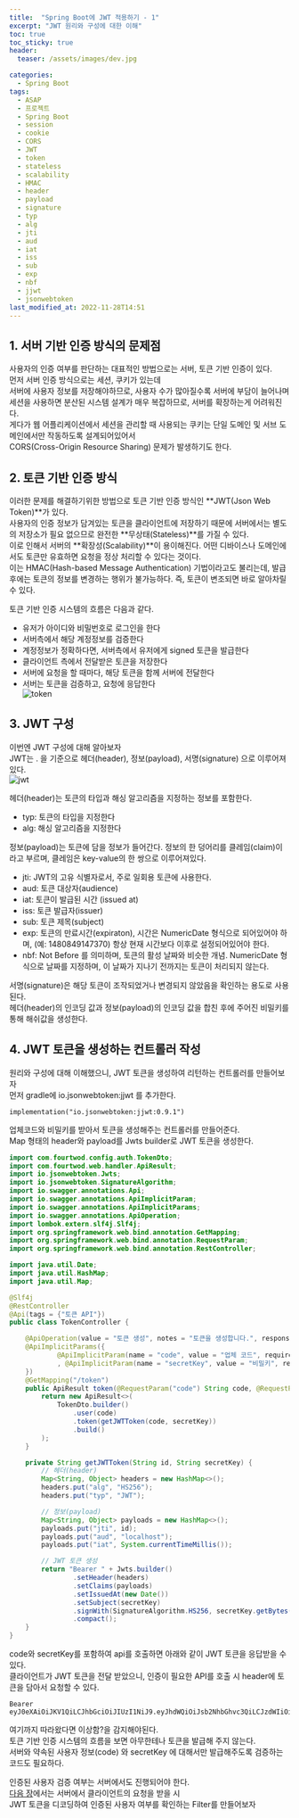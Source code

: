 ```yaml
---
title:  "Spring Boot에 JWT 적용하기 - 1"
excerpt: "JWT 원리와 구성에 대한 이해"
toc: true
toc_sticky: true
header:
  teaser: /assets/images/dev.jpg

categories:
  - Spring Boot
tags:
  - ASAP
  - 프로젝트
  - Spring Boot
  - session
  - cookie
  - CORS
  - JWT
  - token
  - stateless
  - scalability
  - HMAC
  - header
  - payload
  - signature
  - typ
  - alg
  - jti
  - aud
  - iat
  - iss
  - sub
  - exp
  - nbf
  - jjwt
  - jsonwebtoken
last_modified_at: 2022-11-28T14:51
---
```


## 1. 서버 기반 인증 방식의 문제점
사용자의 인증 여부를 판단하는 대표적인 방법으로는 서버, 토큰 기반 인증이 있다.  
먼저 서버 인증 방식으로는 세션, 쿠키가 있는데  
서버에 사용자 정보를 저장해야하므로, 사용자 수가 많아질수록 서버에 부담이 늘어나며  
세션을 사용하면 분산된 시스템 설계가 매우 복잡하므로, 서버를 확장하는게 어려워진다.  
게다가 웹 어플리케이션에서 세션을 관리할 때 사용되는 쿠키는 단일 도메인 및 서브 도메인에서만 작동하도록 설계되어있어서  
CORS(Cross-Origin Resource Sharing) 문제가 발생하기도 한다.  

## 2. 토큰 기반 인증 방식
이러한 문제를 해결하기위한 방법으로 토큰 기반 인증 방식인 **JWT(Json Web Token)**가 있다.  
사용자의 인증 정보가 담겨있는 토큰을 클라이언트에 저장하기 때문에 서버에서는 별도의 저장소가 필요 없으므로 완전한 **무상태(Stateless)**를 가질 수 있다.  
이로 인해서 서버의 **확장성(Scalability)**이 용이해진다. 어떤 디바이스나 도메인에서도 토큰만 유효하면 요청을 정상 처리할 수 있다는 것이다.  
이는 HMAC(Hash-based Message Authentication) 기법이라고도 불리는데, 발급 후에는 토큰의 정보를 변경하는 행위가 불가능하다. 즉, 토큰이 변조되면 바로 알아차릴 수 있다.  

토큰 기반 인증 시스템의 흐름은 다음과 같다.  
- 유저가 아이디와 비밀번호로 로그인을 한다  
- 서버측에서 해당 계정정보를 검증한다  
- 계정정보가 정확하다면, 서버측에서 유저에게 signed 토큰을 발급한다  
- 클라이언트 측에서 전달받은 토큰을 저장한다  
- 서버에 요청을 할 때마다, 해당 토큰을 함께 서버에 전달한다  
- 서버는 토큰을 검증하고, 요청에 응답한다  
![token]({{site.url}}/assets/images/20221128/token.png "token")

## 3. JWT 구성
이번엔 JWT 구성에 대해 알아보자  
JWT는 . 을 기준으로 헤더(header), 정보(payload), 서명(signature) 으로 이루어져 있다.  
![jwt]({{site.url}}/assets/images/20221128/jwt.png "jwt")

헤더(header)는 토큰의 타입과 해싱 알고리즘을 지정하는 정보를 포함한다.  
- typ: 토큰의 타입을 지정한다
- alg: 해싱 알고리즘을 지정한다

정보(payload)는 토큰에 담을 정보가 들어간다. 정보의 한 덩어리를 클레임(claim)이라고 부르며, 클레임은 key-value의 한 쌍으로 이루어져있다.  
- jti: JWT의 고유 식별자로서, 주로 일회용 토큰에 사용한다.
- aud: 토큰 대상자(audience)
- iat: 토큰이 발급된 시간 (issued at)
- iss: 토큰 발급자(issuer)
- sub: 토큰 제목(subject)
- exp: 토큰의 만료시간(expiraton), 시간은 NumericDate 형식으로 되어있어야 하며, (예: 1480849147370) 항상 현재 시간보다 이후로 설정되어있어야 한다.
- nbf: Not Before 를 의미하며, 토큰의 활성 날짜와 비슷한 개념. NumericDate 형식으로 날짜를 지정하며, 이 날짜가 지나기 전까지는 토큰이 처리되지 않는다.

서명(signature)은 해당 토큰이 조작되었거나 변경되지 않았음을 확인하는 용도로 사용된다.  
헤더(header)의 인코딩 값과 정보(payload)의 인코딩 값을 합친 후에 주어진 비밀키를 통해 해쉬값을 생성한다.  

## 4. JWT 토큰을 생성하는 컨트롤러 작성
원리와 구성에 대해 이해했으니, JWT 토큰을 생성하여 리턴하는 컨트롤러를 만들어보자  
먼저 gradle에 io.jsonwebtoken:jjwt 를 추가한다.  
```text
implementation("io.jsonwebtoken:jjwt:0.9.1")
```

업체코드와 비밀키를 받아서 토큰을 생성해주는 컨트롤러를 만들어준다.  
Map 형태의 header와 payload를 Jwts builder로 JWT 토큰을 생성한다.  
```java
import com.fourtwod.config.auth.TokenDto;
import com.fourtwod.web.handler.ApiResult;
import io.jsonwebtoken.Jwts;
import io.jsonwebtoken.SignatureAlgorithm;
import io.swagger.annotations.Api;
import io.swagger.annotations.ApiImplicitParam;
import io.swagger.annotations.ApiImplicitParams;
import io.swagger.annotations.ApiOperation;
import lombok.extern.slf4j.Slf4j;
import org.springframework.web.bind.annotation.GetMapping;
import org.springframework.web.bind.annotation.RequestParam;
import org.springframework.web.bind.annotation.RestController;

import java.util.Date;
import java.util.HashMap;
import java.util.Map;

@Slf4j
@RestController
@Api(tags = {"토큰 API"})
public class TokenController {

	@ApiOperation(value = "토큰 생성", notes = "토큰을 생성합니다.", response = ApiResult.class)
	@ApiImplicitParams({
			@ApiImplicitParam(name = "code", value = "업체 코드", required = true, dataType = "string", paramType = "query", defaultValue = "")
			, @ApiImplicitParam(name = "secretKey", value = "비밀키", required = true, dataType = "string", paramType = "query", defaultValue = "")
	})
	@GetMapping("/token")
	public ApiResult token(@RequestParam("code") String code, @RequestParam("secretKey") String secretKey) {
		return new ApiResult<>(
			TokenDto.builder()
				.user(code)
				.token(getJWTToken(code, secretKey))
				.build()
		);
	}

	private String getJWTToken(String id, String secretKey) {
		// 헤더(header)
		Map<String, Object> headers = new HashMap<>();
		headers.put("alg", "HS256");
		headers.put("typ", "JWT");

		// 정보(payload)
		Map<String, Object> payloads = new HashMap<>();
		payloads.put("jti", id);
		payloads.put("aud", "localhost");
		payloads.put("iat", System.currentTimeMillis());

		// JWT 토큰 생성
		return "Bearer " + Jwts.builder()
				.setHeader(headers)
				.setClaims(payloads)
				.setIssuedAt(new Date())
				.setSubject(secretKey)
				.signWith(SignatureAlgorithm.HS256, secretKey.getBytes())
				.compact();
	}
}
```

code와 secretKey를 포함하여 api를 호출하면 아래와 같이 JWT 토큰을 응답받을 수 있다.  
클라이언트가 JWT 토큰을 전달 받았으니, 인증이 필요한 API를 호출 시 header에 토큰을 담아서 요청할 수 있다.  
```text
Bearer eyJ0eXAiOiJKV1QiLCJhbGciOiJIUzI1NiJ9.eyJhdWQiOiJsb2NhbGhvc3QiLCJzdWIiOiI3ZThiNmUwZWMxOGNhMTdhOWZjNTRhMjA4NDg2NTZkMCIsImlhdCI6MTY2OTYxMjQ4MiwianRpIjoiZnJvbnQifQ.XHLMTiwn4iPvnzMCQVNRW60VYLWUh3vxBSsvycsEj7c
```

여기까지 따라왔다면 이상함?을 감지해야된다.  
토큰 기반 인증 시스템의 흐름을 보면 아무한테나 토큰을 발급해 주지 않는다.  
서버와 약속된 사용자 정보(code) 와 secretKey 에 대해서만 발급해주도록 검증하는 코드도 필요하다.  

인증된 사용자 검증 여부는 서버에서도 진행되어야 한다.  
[다음 장](https://hyot88.github.io/spring%20boot/20221129-jwt-2/)에서는 서버에서 클라이언트의 요청을 받을 시  
JWT 토큰을 디코딩하여 인증된 사용자 여부를 확인하는 Filter를 만들어보자